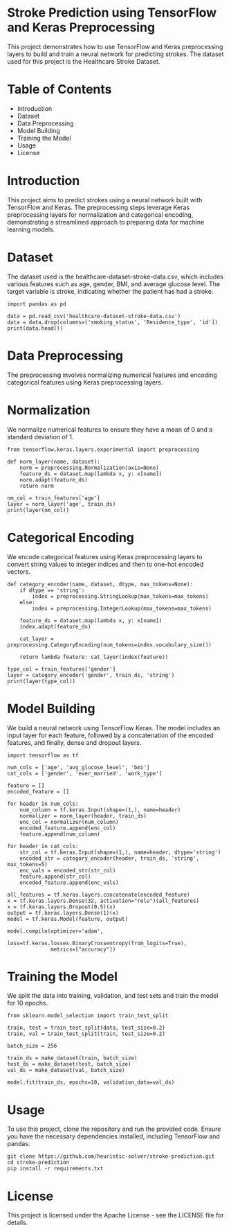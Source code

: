 # Stroke Prediction using TensorFlow and Keras Preprocessing

This project demonstrates how to use TensorFlow and Keras preprocessing layers to build and train a neural network for predicting strokes. The dataset used for this project is the Healthcare Stroke Dataset.

# Table of Contents

- Introduction
- Dataset
- Data Preprocessing
- Model Building
- Training the Model
- Usage
- License

# Introduction

This project aims to predict strokes using a neural network built with TensorFlow and Keras. The preprocessing steps leverage Keras preprocessing layers for normalization and categorical encoding, demonstrating a streamlined approach to preparing data for machine learning models.

# Dataset
The dataset used is the healthcare-dataset-stroke-data.csv, which includes various features such as age, gender, BMI, and average glucose level. The target variable is stroke, indicating whether the patient has had a stroke.

    import pandas as pd

    data = pd.read_csv('healthcare-dataset-stroke-data.csv')
    data = data.drop(columns=['smoking_status', 'Residence_type', 'id'])
    print(data.head())


# Data Preprocessing

The preprocessing involves normalizing numerical features and encoding categorical features using Keras preprocessing layers.

# Normalization

We normalize numerical features to ensure they have a mean of 0 and a standard deviation of 1.

    from tensorflow.keras.layers.experimental import preprocessing

    def norm_layer(name, dataset):
        norm = preprocessing.Normalization(axis=None)
        feature_ds = dataset.map(lambda x, y: x[name])
        norm.adapt(feature_ds)
        return norm

    nm_col = train_features['age']
    layer = norm_layer('age', train_ds)
    print(layer(nm_col))

# Categorical Encoding

We encode categorical features using Keras preprocessing layers to convert string values to integer indices and then to one-hot encoded vectors.


    def category_encoder(name, dataset, dtype, max_tokens=None):
        if dtype == 'string':
            index = preprocessing.StringLookup(max_tokens=max_tokens)
        else:
            index = preprocessing.IntegerLookup(max_tokens=max_tokens)
    
        feature_ds = dataset.map(lambda x, y: x[name])
        index.adapt(feature_ds)
    
        cat_layer = preprocessing.CategoryEncoding(num_tokens=index.vocabulary_size())
    
        return lambda feature: cat_layer(index(feature))

    type_col = train_features['gender']
    layer = category_encoder('gender', train_ds, 'string')
    print(layer(type_col))

# Model Building

We build a neural network using TensorFlow Keras. The model includes an input layer for each feature, followed by a concatenation of the encoded features, and finally, dense and dropout layers.



    import tensorflow as tf

    num_cols = ['age', 'avg_glucose_level', 'bmi']
    cat_cols = ['gender', 'ever_married', 'work_type']

    feature = []
    encoded_feature = []

    for header in num_cols:
        num_column = tf.keras.Input(shape=(1,), name=header)
        normalizer = norm_layer(header, train_ds)
        enc_col = normalizer(num_column)
        encoded_feature.append(enc_col)
        feature.append(num_column)

    for header in cat_cols:
        str_col = tf.keras.Input(shape=(1,), name=header, dtype='string')
        encoded_str = category_encoder(header, train_ds, 'string', max_tokens=5)
        enc_vals = encoded_str(str_col)
        feature.append(str_col)
        encoded_feature.append(enc_vals)

    all_features = tf.keras.layers.concatenate(encoded_feature)
    x = tf.keras.layers.Dense(32, activation="relu")(all_features)
    x = tf.keras.layers.Dropout(0.5)(x)
    output = tf.keras.layers.Dense(1)(x)
    model = tf.keras.Model(feature, output)

    model.compile(optimizer='adam',
                  loss=tf.keras.losses.BinaryCrossentropy(from_logits=True),
                  metrics=["accuracy"])

# Training the Model

We split the data into training, validation, and test sets and train the model for 10 epochs.


    from sklearn.model_selection import train_test_split

    train, test = train_test_split(data, test_size=0.2)
    train, val = train_test_split(train, test_size=0.2)

    batch_size = 256

    train_ds = make_dataset(train, batch_size)
    test_ds = make_dataset(test, batch_size)
    val_ds = make_dataset(val, batch_size)

    model.fit(train_ds, epochs=10, validation_data=val_ds)

# Usage

To use this project, clone the repository and run the provided code. Ensure you have the necessary dependencies installed, including TensorFlow and pandas.


    git clone https://github.com/heuristic-solver/stroke-prediction.git
    cd stroke-prediction
    pip install -r requirements.txt


# License

This project is licensed under the Apache License - see the LICENSE file for details.
